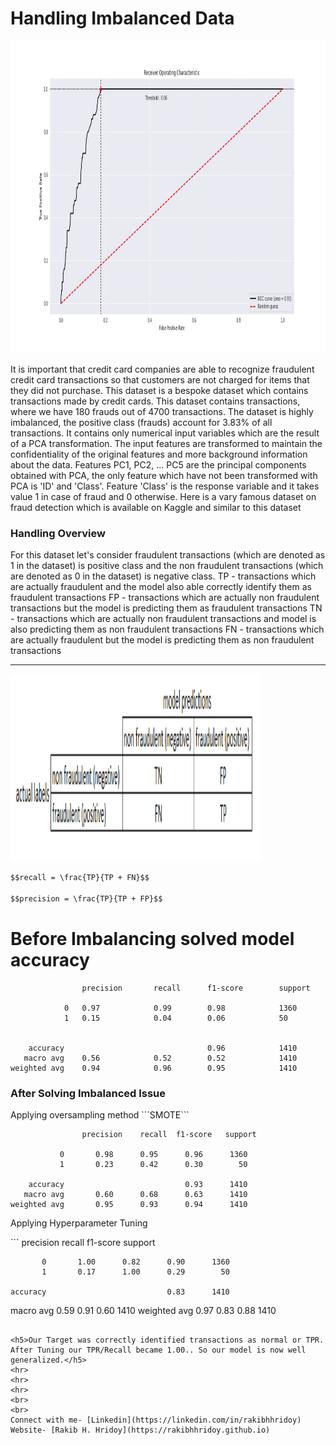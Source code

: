 <h1>Handling Imbalanced Data</h1>
<img src="/images/roc_auc.jpg" alt="" height="500px" width="800px">
<p>It is important that credit card companies are able to recognize fraudulent credit card transactions so that customers are not charged for items that they did not purchase.
    This dataset is a bespoke dataset which contains transactions made by credit cards. This dataset contains transactions, where we have 180 frauds out of 4700 transactions. The dataset is highly imbalanced, the positive class (frauds) account for 3.83% of all transactions.
    It contains only numerical input variables which are the result of a PCA transformation. The input features are transformed to maintain the confidentiality of the original features and more background information about the data. Features PC1, PC2, … PC5 are the principal components obtained with PCA, the only feature which have not been transformed with PCA is 'ID' and 'Class'. Feature 'Class' is the response variable and it takes value 1 in case of fraud and 0 otherwise.
    Here is a vary famous dataset on fraud detection which is available on Kaggle and similar to this dataset</p>


<h3>Handling Overview</h3>
<p>For this dataset let's consider fraudulent transactions (which are denoted as 1 in the dataset) is positive class and the non fraudulent transactions (which are denoted as 0 in the dataset) is negative class.
    TP - transactions which are actually fraudulent and the model also able correctly identify them as fraudulent transactions
    FP - transactions which are actually non fraudulent transactions but the model is predicting them as fraudulent transactions
    TN - transactions which are actually non fraudulent transactions and model is also predicting them as non fraudulent transactions
    FN - transactions which are actually fraudulent but the model is predicting them as non fraudulent transactions</p>

<hr>
<img src="/images/confusion_matrix.PNG" alt="" height="300px" width="400px">


```markdown
$$recall = \frac{TP}{TP + FN}$$

$$precision = \frac{TP}{TP + FP}$$
```

<h1>Before Imbalancing solved model accuracy</h1>

```
                precision       recall      f1-score        support

            0   0.97            0.99        0.98            1360
            1   0.15            0.04        0.06            50


    accuracy                                0.96            1410
   macro avg    0.56            0.52        0.52            1410
weighted avg    0.94            0.96        0.95            1410
```



<h3>After Solving Imbalanced Issue</h3>
Applying oversampling method ```SMOTE```

```
                precision    recall  f1-score   support

           0       0.98      0.95      0.96      1360
           1       0.23      0.42      0.30        50

    accuracy                           0.93      1410
   macro avg       0.60      0.68      0.63      1410
weighted avg       0.95      0.93      0.94      1410
```

<p>Applying Hyperparameter Tuning</p>
```
                precision    recall  f1-score   support

           0       1.00      0.82      0.90      1360
           1       0.17      1.00      0.29        50

    accuracy                           0.83      1410
   macro avg       0.59      0.91      0.60      1410
weighted avg       0.97      0.83      0.88      1410
```

<h5>Our Target was correctly identified transactions as normal or TPR. After Tuning our TPR/Recall became 1.00.. So our model is now well generalized.</h5>
<hr>
<hr>
<hr>
<br>
<br>
Connect with me- [Linkedin](https://linkedin.com/in/rakibhhridoy)
Website- [Rakib H. Hridoy](https://rakibhhridoy.github.io) 